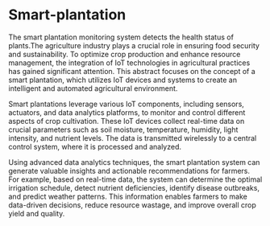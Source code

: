 # Smart-plantation
The smart plantation monitoring system detects the health status of plants.The agriculture industry plays a crucial role in ensuring food security and sustainability. To optimize crop production and enhance resource management, the integration of IoT technologies in agricultural practices has gained significant attention. This abstract focuses on the concept of a smart plantation, which utilizes IoT devices and systems to create an intelligent and automated agricultural environment.

Smart plantations leverage various IoT components, including sensors, actuators, and data analytics platforms, to monitor and control different aspects of crop cultivation. These IoT devices collect real-time data on crucial parameters such as soil moisture, temperature, humidity, light intensity, and nutrient levels. The data is transmitted wirelessly to a central control system, where it is processed and analyzed.

Using advanced data analytics techniques, the smart plantation system can generate valuable insights and actionable recommendations for farmers. For example, based on real-time data, the system can determine the optimal irrigation schedule, detect nutrient deficiencies, identify disease outbreaks, and predict weather patterns. This information enables farmers to make data-driven decisions, reduce resource wastage, and improve overall crop yield and quality.
